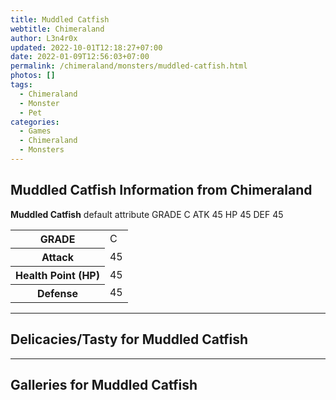 ```yaml
---
title: Muddled Catfish
webtitle: Chimeraland
author: L3n4r0x
updated: 2022-10-01T12:18:27+07:00
date: 2022-01-09T12:56:03+07:00
permalink: /chimeraland/monsters/muddled-catfish.html
photos: []
tags:
  - Chimeraland
  - Monster
  - Pet
categories:
  - Games
  - Chimeraland
  - Monsters
---
```


<section id="bootstrap-wrapper"><link rel="stylesheet" href="https://cdn.statically.io/gh/dimaslanjaka/Web-Manajemen/40ac3225/css/bootstrap-4.5-wrapper.css"/><h1>Muddled Catfish Information from Chimeraland</h1><p><b>Muddled Catfish</b> default attribute GRADE C ATK 45 HP 45 DEF 45<table><tr><th>GRADE</th><td>C</td></tr><tr><th>Attack</th><td>45</td></tr><tr><th>Health Point (HP)</th><td>45</td></tr><tr><th>Defense</th><td>45</td></tr></table></p><hr/><h2>Delicacies/Tasty for Muddled Catfish</h2><hr/><div id="gallery"><h2>Galleries for Muddled Catfish</h2><div class="row"></div></div></section>